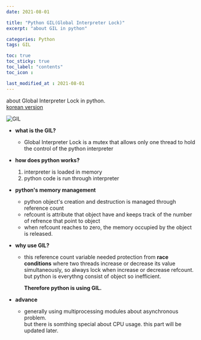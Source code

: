 ```yaml
---
date: 2021-08-01

title: "Python GIL(Global Interpreter Lock)"
excerpt: "about GIL in python"

categories: Python
tags: GIL

toc: true  
toc_sticky: true
toc_label: "contents"
toc_icon : 

last_modified_at : 2021-08-01
---
```

about Global Interpreter Lock in python.  
[korean version](https://puffy-juice-530.notion.site/GIL-1abe85f656be4af18db19f98c99e0e0e)

![GIL](https://camo.githubusercontent.com/3fd772ebffb16002828901cc743ae19309b2e686bbbc9f79dde373b7aa383309/68747470733a2f2f6d69726f2e6d656469756d2e636f6d2f6d61782f313833382f312a7762324163686e483931596e5353764a76566d5157412e706e67)
- **what is the GIL?**    
    - Global Interpreter Lock is a mutex that allows only one thread to hold the control of the python interpreter  

- **how does python works?**
    1. interpreter is loaded in memory
    2. python code is run through interpreter

- **python's memory management**
    - python object's creation and destruction is managed through reference count
    - refcount is attribute that object have and keeps track of the number of refrence that point to object
    - when refcount reaches to zero, the memory occupied by the object is released.

- **why use GIL?**
    - this reference count variable needed protection from **race conditions** where two threads increase or decrease its value simultaneously, so always lock when increase or decrease refcount.  
    but python is everythng consist of object so inefficient.

        **Therefore python is using GIL.**

- **advance**
    - generally using multiprocessing modules about asynchronous problem.  
    but there is somthing special about CPU usage.
    this part will be updated later.
    


    



